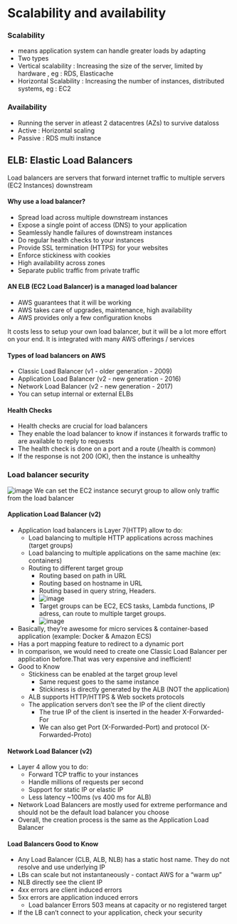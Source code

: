 # Scalability  and availability

### Scalability
* means application system can handle greater loads by adapting
* Two types
* Vertical scalability : Increasing the size of the server, limited by hardware , eg : RDS, Elasticache
* Horizontal Scalability : Increasing the number of instances, distributed systems, eg : EC2

### Availability 
* Running the server in atleast 2 datacentres (AZs) to survive dataloss
* Active : Horizontal scaling
* Passive : RDS multi instance

## ELB: Elastic Load Balancers

Load balancers are servers that forward internet traffic to multiple servers (EC2 Instances) downstream

#### Why use a load balancer?
* Spread load across multiple downstream instances
* Expose a single point of access (DNS) to your application
* Seamlessly handle failures of downstream instances
* Do regular health checks to your instances
* Provide SSL termination (HTTPS) for your websites
* Enforce stickiness with cookies
* High availability across zones
* Separate public traffic from private traffic

#### AN ELB (EC2 Load Balancer) is a managed load balancer
* AWS guarantees that it will be working
* AWS takes care of upgrades, maintenance, high availability
* AWS provides only a few configuration knobs

It costs less to setup your own load balancer, but it will be a lot more effort on your end. It is integrated with many AWS offerings / services

#### Types of load balancers on AWS
* Classic Load Balancer (v1 - older generation - 2009)
* Application Load Balancer (v2 - new generation - 2016)
* Network Load Balancer (v2 - new generation - 2017)
* You can setup internal or external ELBs

#### Health Checks
* Health checks are crucial for load balancers
* They enable the load balancer to know if instances it forwards traffic to are available to reply to requests
* The health check is done on a port and a route (/health is common)
* If the response is not 200 (OK), then the instance is unhealthy

### Load balancer security
![image](https://github.com/Varun136/certified-aws-developer-associate-notes/assets/56468790/32239ec0-81a4-4bc1-bbb0-49137d19f923)
We can set the EC2 instance securyt group to allow only traffic from the load balancer

#### Application Load Balancer (v2)
* Application load balancers is Layer 7(HTTP) allow to do:
  * Load balancing to multiple HTTP applications across machines (target groups)
  * Load balancing to multiple applications on the same machine (ex: containers)
  * Routing to different target group
     * Routing based on path in URL
     * Routing based on hostname in URL
     * Routing based in query string, Headers.
     * ![image](https://github.com/Varun136/certified-aws-developer-associate-notes/assets/56468790/2af208e3-88c4-4b80-9d0c-53110068f544)
     * Target groups can be EC2, ECS tasks, Lambda functions, IP adress, can route to multiple target groups.
     * ![image](https://github.com/Varun136/certified-aws-developer-associate-notes/assets/56468790/d3620635-eec3-4c07-809b-57c3eb6e201b)
* Basically, they’re awesome for micro services & container-based application (example: Docker & Amazon ECS) 
* Has a port mapping feature to redirect to a dynamic port 
* In comparison, we would need to create one Classic Load Balancer per application before.That was very expensive and inefficient!
* Good to Know
    * Stickiness can be enabled at the target group level
        * Same request goes to the same instance
        * Stickiness is directly generated by the ALB (NOT the application)
    * ALB supports HTTP/HTTPS & Web sockets protocols
    * The application servers don’t see the IP of the client directly
        * The true IP of the client is inserted in the header X-Forwarded-For
        * We can also get Port (X-Forwarded-Port) and protocol (X-Forwarded-Proto)
#### Network Load Balancer (v2)
* Layer 4 allow you to do:
    * Forward TCP traffic to your instances
    * Handle millions of requests per second
    * Support for static IP or elastic IP
    * Less latency ~100ms (vs 400 ms for ALB)
* Network Load Balancers are mostly used for extreme performance and should not be the default load balancer you choose
* Overall, the creation process is the same as the Application Load Balancer

#### Load Balancers Good to Know
* Any Load Balancer (CLB, ALB, NLB) has a static host name. They do not resolve and use underlying IP
* LBs can scale but not instantaneously - contact AWS for a “warm up”
* NLB directly see the client IP
* 4xx errors are client induced errors
* 5xx errors are application induced errors
    * Load balancer Errors 503 means at capacity or no registered target
* If the LB can’t connect to your application, check your security
